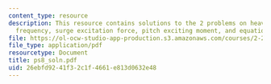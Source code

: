 ```yaml
---
content_type: resource
description: This resource contains solutions to the 2 problems on heave forces, natural
  frequency, surge excitation force, pitch exciting moment, and equations of motion.
file: https://ol-ocw-studio-app-production.s3.amazonaws.com/courses/2-22-design-principles-for-ocean-vehicles-13-42-spring-2005/26ebfd9241f32c1f4661e813d0632e48_ps8_soln.pdf
file_type: application/pdf
resourcetype: Document
title: ps8_soln.pdf
uid: 26ebfd92-41f3-2c1f-4661-e813d0632e48
---
```

